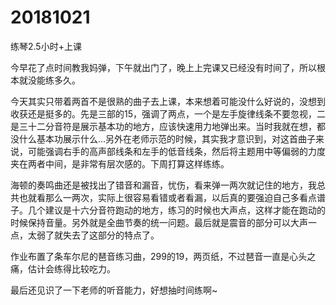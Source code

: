 # 20181021

练琴2.5小时+上课

今早花了点时间教我妈弹，下午就出门了，晚上上完课又已经没有时间了，所以根本就没能练多久。

今天其实只带着两首不是很熟的曲子去上课，本来想着可能没什么好说的，没想到收获还是挺多的。先是三部的15，强调了两点，一个是左手旋律线条不要忽视，二是三十二分音符是展示基本功的地方，应该快速用力地弹出来。当时我就在想，都没什么基本功展示什么...另外在老师示范的时候，其实我才意识到，对这首曲子来说，可能强调右手的高声部线条和左手的低音线条，然后将主题用中等偏弱的力度夹在两者中间，是非常有层次感的。下周打算这样练练。

海顿的奏鸣曲还是被找出了错音和漏音，忧伤，看来弹一两次就记住的地方，我总共也就看那么一两次，实际上很容易看错或者看漏，以后真的要强迫自己多看点谱子。几个建议是十六分音符跑动的地方，练习的时候也大声点，这样才能在跑动的时候保持音量。另外就是全曲节奏的统一问题。最后就是震音的部分可以大声一点，太弱了就失去了这部分的特点了。

作业布置了条车尔尼的琶音练习曲，299的19，两页纸，不过琶音一直是心头之痛，估计会练得比较吃力。

最后还见识了一下老师的听音能力，好想抽时间练啊~
